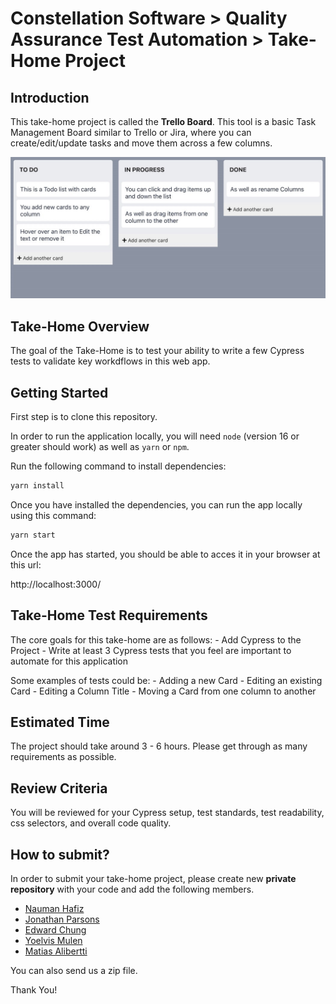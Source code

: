 # Constellation Software > Quality Assurance Test Automation > Take-Home Project

## Introduction

This take-home project is called the **Trello Board**. This tool is a basic Task Management Board similar to Trello or Jira, where you can create/edit/update tasks and move them across a few columns.

![Trello Board UI](./images/trello_board_pic.jpg)

## Take-Home Overview

The goal of the Take-Home is to test your ability to write a few Cypress tests to validate key workdflows in this web app.

## Getting Started

First step is to clone this repository.

In order to run the application locally, you will need `node` (version 16 or greater should work) as well as `yarn` or `npm`.

Run the following command to install dependencies:

```bash
yarn install
```

Once you have installed the dependencies, you can run the app locally using this command:

```bash
yarn start
```

Once the app has started, you should be able to acces it in your browser at this url:

http://localhost:3000/

## Take-Home Test Requirements

The core goals for this take-home are as follows:
    - Add Cypress to the Project
    - Write at least 3 Cypress tests that you feel are important to automate for this application

Some examples of tests could be:
    - Adding a new Card
    - Editing an existing Card
    - Editing a Column Title
    - Moving a Card from one column to another

## Estimated Time

The project should take around 3 - 6 hours. Please get through as many requirements as
possible.

## Review Criteria

You will be reviewed for your Cypress setup, test standards, test readability, css selectors, and overall code quality.

## How to submit?

In order to submit your take-home project, please create new **private repository** with your code and add the following members.

- [Nauman Hafiz](https://www.github.com/canisvulgaris)
- [Jonathan Parsons](https://www.github.com/jmparsons)
- [Edward Chung](https://www.github.com/munjo5746)
- [Yoelvis Mulen](https://www.github.com/ymulenll)
- [Matias Alibertti](https://github.com/mattrc)

You can also send us a zip file.

Thank You!
